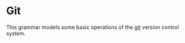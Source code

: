 # Git

This grammar models some basic operations of the [git](https://git-scm.com/) version control system.

